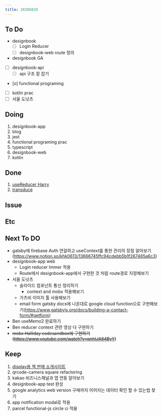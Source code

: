 ```yaml
---
title: 20200820
---
```


## To Do

- designbook
  - [ ] Login Reducer
  - [ ] designbook-web route 정의
- designbook GA
- [ ] designbook-api
  - [ ] api 구조 잘 잡기
- [o] functional programing
- [ ] kotlin prac
- [ ] 서울 도넛츠

## Doing

1. designbook-app
2. blog
3. jest
4. functional programing prac
5. typescript
6. designbook-web
7. kotlin

## Done

1. [useReducer Harry](https://www.notion.so/khk0613/useReducer-3bdcddab78fa4b5b8fc74da05164b682)
2. [transduce](https://www.notion.so/khk0613/transduce-a1a88379e5644377aa59c12d9a7dbd28)

## Issue

## Etc

## Next To DO

- gatsby에 firebase Auth 연걸하고 useContext를 통한 관리의 장점 알아보기(https://www.notion.so/khk0613/13666745ffc94cdebb5b1f267485a6c3)
- designbook-app web
  - Login reducer Immer 적용
  - Route에서 designbook-app에서 구현한 것 처럼 route경로 지정해보기
- 서울 도넛츠
  - 슬라이드 컴포넌트 통신 정리하기
    - context and mobx 적용해보기
  - 가츠비 이미지 툴 사용해보기
  - email form gatsby docs에 나온대로 google cloud function으로 구현해보기(https://www.gatsbyjs.org/docs/building-a-contact-form/#getform)
- Ben useMemo2 완료하기
- Ben reducer context 관련 영상 다 구현하기
- <strike>mobx Halliday codesandbox에 구현하기 (https://www.youtube.com/watch?v=pnhIJA64ByY)</strike>

## Keep

1. [display용 책 판매 소개사이트](https://www.notion.so/664d830ecbd64cfd92ec8d22efa725fa)
2. qrcode-camera square refactoring
3. kakao 비즈니스채널과 앱 연동 알아보기
4. designbook-app test 완성
5. google analytics web version 구매까지 이어지는 데이터 확인 할 수 있는법 찾기
6. app notification modal로 적용
7. parcel functional-js circle ci 적용
